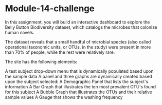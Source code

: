 # Module-14-challenge

In this assignment, you will build an interactive dashboard to explore the Belly Button Biodiversity dataset, which catalogs the microbes that colonize human navels.

The dataset reveals that a small handful of microbial species (also called operational taxonomic units, or OTUs, in the study) were present in more than 70% of people, while the rest were relatively rare.

The site has the following elements:

A test subject drop-down menu that is dynamically populated based upon the sample data
A panel and three graphs are dynamically created based upon the subject selected:
A Demographic Panel that lists the subject's information
A Bar Graph that illustrates the ten most prevalent OTU's found for this subject
A Bubble Graph that illustrates the OTUs and their relative sample values
A Gauge that shows the washing frequency
